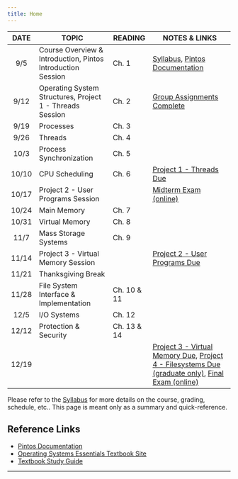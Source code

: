 ```yaml
---
title: Home
---
```


| DATE  |                            TOPIC                            |   READING   |                                                NOTES & LINKS                                      |
|:-----:|-------------------------------------------------------------|-------------|---------------------------------------------------------------------------------------------------|
| 9/5   | Course Overview & Introduction, Pintos Introduction Session | Ch. 1       | [Syllabus](syllabus.html), [Pintos Documentation](pintos/pintos.html)                             |
| 9/12  | Operating System Structures, Project 1 - Threads Session    | Ch. 2       | [Group Assignments Complete](https://classroom.github.com/g/cHgtuwMc)                             |
| 9/19  | Processes                                                   | Ch. 3       |                                                                                                   |
| 9/26  | Threads                                                     | Ch. 4       |                                                                                                   |
| 10/3  | Process Synchronization                                     | Ch. 5       |                                                                                                   |
| 10/10 | CPU Scheduling                                              | Ch. 6       | [Project 1 - Threads Due](pintos/pintos_2.html)                                                   |
| 10/17 | Project 2 - User Programs Session                           |             | [Midterm Exam (online)](https://bb.courses.maine.edu)                                             |
| 10/24 | Main Memory                                                 | Ch. 7       |                                                                                                   |
| 10/31 | Virtual Memory                                              | Ch. 8       |                                                                                                   |
| 11/7  | Mass Storage Systems                                        | Ch. 9       |                                                                                                   |
| 11/14 | Project 3 - Virtual Memory Session                          |             | [Project 2 - User Programs Due](pintos/pintos_3.html)                                             |
| 11/21 | Thanksgiving Break                                          |             |                                                                                                   |
| 11/28 | File System Interface & Implementation                      | Ch. 10 & 11 |                                                                                                   |
| 12/5  | I/O Systems                                                 | Ch. 12      |                                                                                                   |
| 12/12 | Protection & Security                                       | Ch. 13 & 14 |                                                                                                   |
| 12/19 |                                                             |             | [Project 3 - Virtual Memory Due](pintos/pintos_4.html), [Project 4 - Filesystems Due (graduate only)](/pintos/pintos_5.html), [Final Exam (online)](https://bb.courses.maine.edu) |

Please refer to the [Syllabus](syllabus.html) for more details on the course, grading, schedule, etc.. This page is meant only as a summary and quick-reference.

## Reference Links

* [Pintos Documentation](pintos/pintos.html)
* [Operating Systems Essentials Textbook Site](http://os-book.com/)
* [Textbook Study Guide](http://codex.cs.yale.edu/avi/os-book/OSE2/study-guide/Study-Guide.pdf)

<hr/>
